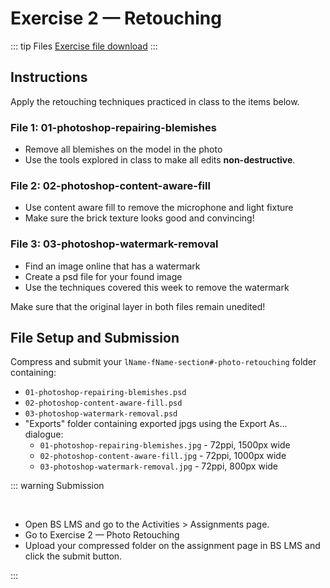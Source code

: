 # Exercise 2 — Retouching

::: tip Files
[Exercise file download](https://drive.google.com/file/d/13D-UL2Plop_QJ66GtwWIznA945cT77uQ/view?usp=sharing)
:::

## Instructions

Apply the retouching techniques practiced in class to the items below.

### File 1: 01-photoshop-repairing-blemishes

- Remove all blemishes on the model in the photo
- Use the tools explored in class to make all edits **non-destructive**.

### File 2: 02-photoshop-content-aware-fill

- Use content aware fill to remove the microphone and light fixture
- Make sure the brick texture looks good and convincing!

### File 3: 03-photoshop-watermark-removal

- Find an image online that has a watermark
- Create a psd file for your found image
- Use the techniques covered this week to remove the watermark

Make sure that the original layer in both files remain unedited!

## File Setup and Submission

Compress and submit your `lName-fName-section#-photo-retouching` folder containing:

- `01-photoshop-repairing-blemishes.psd`
- `02-photoshop-content-aware-fill.psd`
- `03-photoshop-watermark-removal.psd`
- "Exports" folder containing exported jpgs using the Export As... dialogue:
  - `01-photoshop-repairing-blemishes.jpg` - 72ppi, 1500px wide
  - `02-photoshop-content-aware-fill.jpg` - 72ppi, 1000px wide
  - `03-photoshop-watermark-removal.jpg` - 72ppi, 800px wide

::: warning Submission

<br>

<Badge type="error" text="Refer to Brightspace for your section's due date." />

- Open BS LMS and go to the Activities > Assignments page.
- Go to Exercise 2 — Photo Retouching
- Upload your compressed folder on the assignment page in BS LMS and click the submit button.

:::
